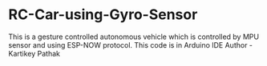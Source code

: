 # RC-Car-using-Gyro-Sensor
This is a gesture controlled autonomous vehicle which is controlled by MPU sensor and using ESP-NOW protocol.
This code is in Arduino IDE 
Author - Kartikey Pathak
